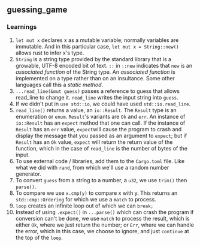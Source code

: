 ## guessing_game

### Learnings
1. `let mut x` declares x as a mutable variable; normally variables are immutable. And in this particular case,
`let mut x = String::new()` allows rust to infer x's type.
2. `String` is a string type provided by the standard library that is a growable, UTF-8 encoded bit of text. `::` in `::new`  indicates that `new` is an *associated function* of the String type. An *associated function* is implemented on a type rather than on an insultance. Some other languages call this a *static method*.
3. `...read_line(&mut guess)` passes a reference to guess that allows read_line to change it. `read_line` writes the input string into `guess`.
4. If we didn't put in `use std::io`, we could have used `std::io.read_line`.
5. `read_line()` returns a value, an `io::Result`. The `Result` type is an enumeration or `enum`. `Result`'s variants are `Ok` and `err`. An instance of `io::Result` has an `expect` method that one can call. If the instance of `Result` has an `err` value, `expect`will cause the program to crash and display the message that you passed as an argument to `expect`; but if `Result` has an `Ok` value, `expect` will return the return value of the function, which in the case of `read_line` is the number of bytes of the input.
6. To use external code / libraries, add them to the `Cargo.toml` file. Like what we did with `rand`, from which we'll use a random number generator. 
7. To convert `guess` from a string to a number, a `u32`, we use `trim()` then `parse()`.
8. To compare we use `x.cmp(y)` to compare x with y. This returns an `std::cmp::Ordering` for which we use a `match` to process.
9. `loop` creates an infinite loop out of which we can `break;` 
10. Instead of using `.expect()` in `...parse()` which can crash the program if conversion can't be done, we use `match` to process the result, which is either `Ok`, where we just return the number; or `Err`, where we can handle the error, which in this case, we choose to ignore, and just `continue` at the top of the `loop`.